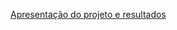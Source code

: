 [Apresentação do projeto e resultados](https://www.canva.com/design/DAGhYOjhThw/VMeThDcuvGkmV8Qwc-TDBA/edit)
